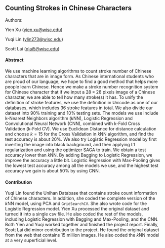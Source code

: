 ## Counting Strokes in Chinese Characters

Authors: 

Yien Xu (yien.xu@wisc.edu)

Yuqi Lin (ylin273@wisc.edu)

Scott Lai (qlai5@wisc.edu)

#### Abstract

We use machine learning algorithms to count stroke number of Chinese characters that are in image form. As Chinese international students who are proud of our language, we hope to find a good method that helps more people learn Chinese. Hence we make a stroke number recognition system for Chinese character that if we input a $28 \times 28$ pixels image of a Chinese character, we are able to tell how many stroke(s) it has. To unify the definition of stroke features, we use the definition in Unicode as one of our databases, which includes 36 stroke features in total. We also divide our dataset into 90% training and 10% testing sets. The models we use include k-Nearest Neighbors algorithm ($k$NN), Logistic Regression and Convolutional Neural Network (CNN), combined with k-Fold Cross Validation (k-Fold CV). We use Euclidean Distance for distance calculation and choose $k = 15$ for the Cross Validation in $k$NN algorithm, and find the test accuracy is about 20\%. We also try Logistic Regression model by first inverting the image into black background, and then applying L1 regularization and using the optimizer SAGA to train. We obtain a test accuracy lower than $k$NN. By adding Bagging to Logistic Regression, we improve the accuracy a little bit. Logistic Regression with Max-Pooling gives the lowest test accuracy among all the models we use, and the highest test accuracy we gain is about 50% by using CNN.

#### Contribution

Yuqi Lin found the Unihan Database that contains stroke count information of Chinese characters. In addition, she coded the complete version of the $k$NN model, using PCA and `GridSearchCV`. She also wrote code for the Logistic Regression model. Yien Xu processed the original dataset and turned it into a single csv file. He also coded the rest of the models, including Logistic Regression with Bagging and Max-Pooling, and the CNN. Both Yien and Yuqi worked together and finished the project report. Finally, Scott Lai did minor contribution to the project. He found the original dataset from the web that contains 15 million images. He also coded the $k$NN model at a very superficial level.